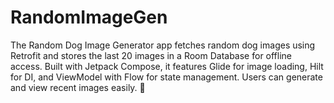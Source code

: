 # RandomImageGen
The Random Dog Image Generator app fetches random dog images using Retrofit and stores the last 20 images in a Room Database for offline access. Built with Jetpack Compose, it features Glide for image loading, Hilt for DI, and ViewModel with Flow for state management. Users can generate and view recent images easily. 🐶
